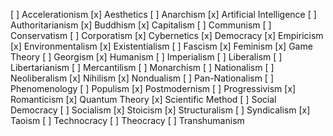 
[ ] Accelerationism
[x] Aesthetics
[ ] Anarchism
[x] Artificial Intelligence
[ ] Authoritarianism
[x] Buddhism
[x] Capitalism
[ ] Communism
[ ] Conservatism
[ ] Corporatism
[x] Cybernetics
[x] Democracy
[x] Empiricism
[x] Environmentalism
[x] Existentialism
[ ] Fascism
[x] Feminism
[x] Game Theory
[ ] Georgism
[x] Humanism
[ ] Imperialism
[ ] Liberalism
[ ] Libertarianism
[ ] Mercantilism
[ ] Monarchism
[ ] Nationalism
[ ] Neoliberalism
[x] Nihilism
[x] Nondualism
[ ] Pan-Nationalism
[ ] Phenomenology
[ ] Populism
[x] Postmodernism
[ ] Progressivism
[x] Romanticism
[x] Quantum Theory
[x] Scientific Method
[ ] Social Democracy
[ ] Socialism
[x] Stoicism
[x] Structuralism
[ ] Syndicalism
[x] Taoism
[ ] Technocracy
[ ] Theocracy
[ ] Transhumanism



